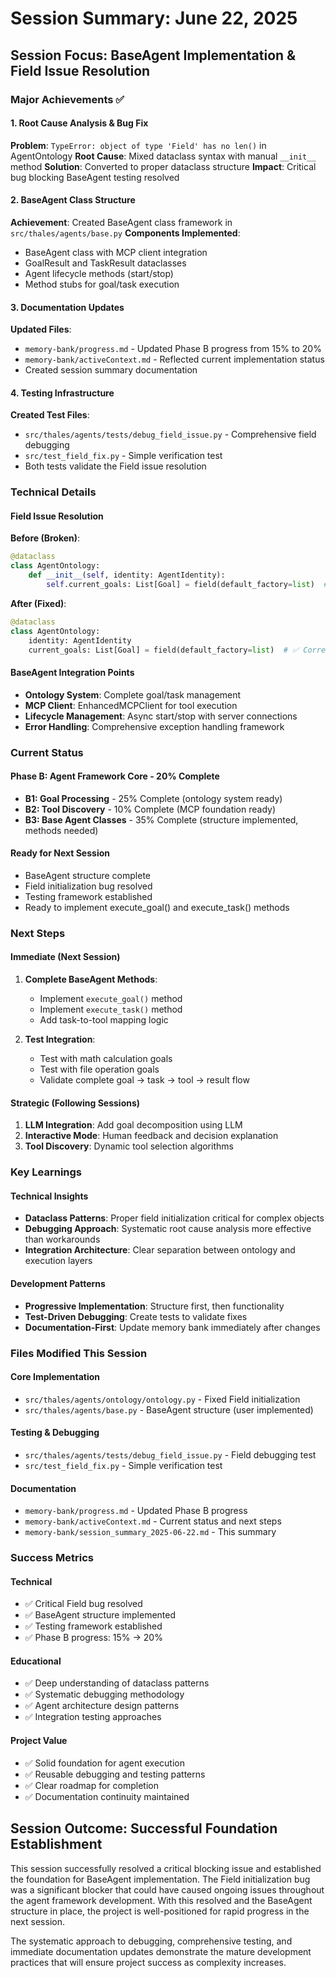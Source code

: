 # Session Summary: June 22, 2025

## Session Focus: BaseAgent Implementation & Field Issue Resolution

### Major Achievements ✅

#### 1. Root Cause Analysis & Bug Fix
**Problem**: `TypeError: object of type 'Field' has no len()` in AgentOntology
**Root Cause**: Mixed dataclass syntax with manual `__init__` method
**Solution**: Converted to proper dataclass structure
**Impact**: Critical bug blocking BaseAgent testing resolved

#### 2. BaseAgent Class Structure
**Achievement**: Created BaseAgent class framework in `src/thales/agents/base.py`
**Components Implemented**:
- BaseAgent class with MCP client integration
- GoalResult and TaskResult dataclasses
- Agent lifecycle methods (start/stop)
- Method stubs for goal/task execution

#### 3. Documentation Updates
**Updated Files**:
- `memory-bank/progress.md` - Updated Phase B progress from 15% to 20%
- `memory-bank/activeContext.md` - Reflected current implementation status
- Created session summary documentation

#### 4. Testing Infrastructure
**Created Test Files**:
- `src/thales/agents/tests/debug_field_issue.py` - Comprehensive field debugging
- `src/test_field_fix.py` - Simple verification test
- Both tests validate the Field issue resolution

### Technical Details

#### Field Issue Resolution
**Before (Broken)**:
```python
@dataclass
class AgentOntology:
    def __init__(self, identity: AgentIdentity): 
        self.current_goals: List[Goal] = field(default_factory=list)  # ❌ Wrong
```

**After (Fixed)**:
```python
@dataclass
class AgentOntology:
    identity: AgentIdentity
    current_goals: List[Goal] = field(default_factory=list)  # ✅ Correct
```

#### BaseAgent Integration Points
- **Ontology System**: Complete goal/task management
- **MCP Client**: EnhancedMCPClient for tool execution
- **Lifecycle Management**: Async start/stop with server connections
- **Error Handling**: Comprehensive exception handling framework

### Current Status

#### Phase B: Agent Framework Core - 20% Complete
- **B1: Goal Processing** - 25% Complete (ontology system ready)
- **B2: Tool Discovery** - 10% Complete (MCP foundation ready)
- **B3: Base Agent Classes** - 35% Complete (structure implemented, methods needed)

#### Ready for Next Session
- BaseAgent structure complete
- Field initialization bug resolved
- Testing framework established
- Ready to implement execute_goal() and execute_task() methods

### Next Steps

#### Immediate (Next Session)
1. **Complete BaseAgent Methods**:
   - Implement `execute_goal()` method
   - Implement `execute_task()` method
   - Add task-to-tool mapping logic

2. **Test Integration**:
   - Test with math calculation goals
   - Test with file operation goals
   - Validate complete goal → task → tool → result flow

#### Strategic (Following Sessions)
1. **LLM Integration**: Add goal decomposition using LLM
2. **Interactive Mode**: Human feedback and decision explanation
3. **Tool Discovery**: Dynamic tool selection algorithms

### Key Learnings

#### Technical Insights
- **Dataclass Patterns**: Proper field initialization critical for complex objects
- **Debugging Approach**: Systematic root cause analysis more effective than workarounds
- **Integration Architecture**: Clear separation between ontology and execution layers

#### Development Patterns
- **Progressive Implementation**: Structure first, then functionality
- **Test-Driven Debugging**: Create tests to validate fixes
- **Documentation-First**: Update memory bank immediately after changes

### Files Modified This Session

#### Core Implementation
- `src/thales/agents/ontology/ontology.py` - Fixed Field initialization
- `src/thales/agents/base.py` - BaseAgent structure (user implemented)

#### Testing & Debugging
- `src/thales/agents/tests/debug_field_issue.py` - Field debugging test
- `src/test_field_fix.py` - Simple verification test

#### Documentation
- `memory-bank/progress.md` - Updated Phase B progress
- `memory-bank/activeContext.md` - Current status and next steps
- `memory-bank/session_summary_2025-06-22.md` - This summary

### Success Metrics

#### Technical
- ✅ Critical Field bug resolved
- ✅ BaseAgent structure implemented
- ✅ Testing framework established
- ✅ Phase B progress: 15% → 20%

#### Educational
- ✅ Deep understanding of dataclass patterns
- ✅ Systematic debugging methodology
- ✅ Agent architecture design patterns
- ✅ Integration testing approaches

#### Project Value
- ✅ Solid foundation for agent execution
- ✅ Reusable debugging and testing patterns
- ✅ Clear roadmap for completion
- ✅ Documentation continuity maintained

## Session Outcome: Successful Foundation Establishment

This session successfully resolved a critical blocking issue and established the foundation for BaseAgent implementation. The Field initialization bug was a significant blocker that could have caused ongoing issues throughout the agent framework development. With this resolved and the BaseAgent structure in place, the project is well-positioned for rapid progress in the next session.

The systematic approach to debugging, comprehensive testing, and immediate documentation updates demonstrate the mature development practices that will ensure project success as complexity increases.
